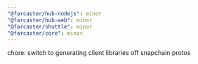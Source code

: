```yaml
---
"@farcaster/hub-nodejs": minor
"@farcaster/hub-web": minor
"@farcaster/shuttle": minor
"@farcaster/core": minor
---
```


chore: switch to generating client libraries off snapchain protos
